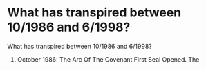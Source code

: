 # What has transpired between 10/1986 and 6/1998?

What has transpired between 10/1986 and 6/1998?
1.   October 1986: The Arc Of The Covenant First Seal Opened. The